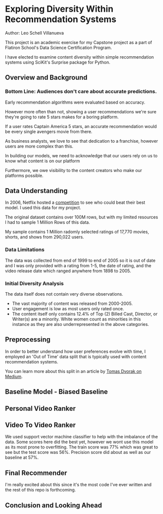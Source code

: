 # Exploring Diversity Within Recommendation Systems

Author: Leo Schell Villanueva

This project is an academic exercise for my Capstone project as a part of Flatiron School's Data Science Certification Program.

I have elected to examine content diversity within simple recommendation systems using SciKit's Surprise package for Python.

## Overview and Background
### Bottom Line: Audiences don't care about accurate predictions.

Early recommendation algorithms were evaluated based on accuracy.

However more often than not, showing a user recommendations we're sure they're going to rate 5 stars makes for a boring platform.

If a user rates Captain America 5 stars, an accurate recommendation would be every single avengers movie from there. 

As business analysts, we love to see that dedication to a franchise, however users are more complex than this. 

In building our models, we need to acknowledge that our users rely on us to know what content is on our platform

Furthermore, we owe visibility to the content creators who make our platforms possible.


## Data Understanding
In 2006, Netflix hosted a [competition](https://en.wikipedia.org/wiki/Netflix_Prize) to see who could beat their best model. I used this data for my project. 

The original dataset contains over 100M rows, but with my limited resources I had to sample 1 Million Rows of this data.

My sample contains 1 Million radomly selected ratings of 17,770 movies, shorts, and shows from 290,022 users.

### Data Limitations

The data was collected from end of 1999 to end of 2005 so it is out of date and I was only provided with a rating from 1-5, the date of rating, and the video release date which ranged anywhere from 1898 to 2005.

### Initial Diversity Analysis

The data itself does not contain very diverse observations. 
- The vast majority of content was released from 2000-2005.
- User engagement is low as most users only rated once.
- The content itself only contains 12.4% of Top (2) Billed Cast, Director, or Writer(s) are a minority. White women count as minorities in this instance as they are also underrepresented in the above categories.



## Preprocessing

In order to better understand how user preferences evolve with time, I employed an 'Out of Time' data split that is typically used with content recommendation systems. 

You can learn more about this split in an article by [Tomas Dvorak on Medium](https://towardsdatascience.com/why-isnt-out-of-time-validation-more-ubiquitous-7397098c4ab6).

## Baseline Model - Biased Baseline


## Personal Video Ranker


## Video To Video Ranker

We used support vector machine classifier to help with the imbalance of the data. Some scores here did the best yet, however we wont use this model as its most prone to overfitting. The train score was 77% which was great to see but the test score was 56%. Precision score did about as well as our baseline at 57%.

## Final Recommender

I'm really excited about this since it's the most code I've ever written and the rest of this repo is forthcoming.

## Conclusion and Looking Ahead
